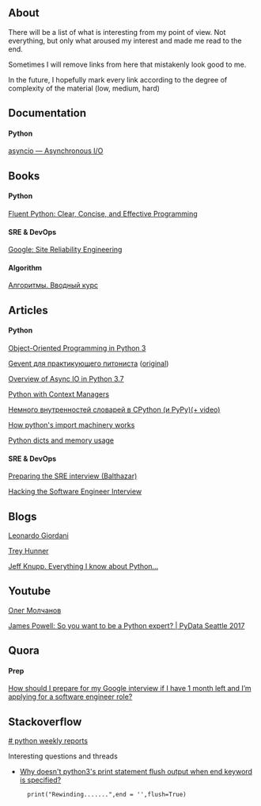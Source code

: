 ## About

There will be a list of what is interesting from my point of view. 
Not everything, but only what aroused my interest and made me read to the end. 

Sometimes I will remove links from here that mistakenly look good to me.

In the future, I hopefully mark every link according to the degree of complexity of the material (low, medium, hard)

## Documentation

#### Python

[asyncio — Asynchronous I/O](https://docs.python.org/3/library/asyncio.html)


## Books

#### Python

[Fluent Python: Clear, Concise, and Effective Programming](https://www.amazon.com/Fluent-Python-Concise-Effective-Programming/dp/1491946008)

#### SRE & DevOps

[Google: Site Reliability Engineering](https://landing.google.com/sre/sre-book/toc/index.html)

#### Algorithm

[Алгоритмы. Вводный курс](https://www.ozon.ru/context/detail/id/24903185)



## Articles

#### Python

[Object-Oriented Programming in Python 3](https://www.thedigitalcatonline.com/blog/2014/08/20/python-3-oop-part-1-objects-and-types/)

[Gevent для практикующего питониста](https://vovkd.github.io/gevent-tutorial)
([original](http://sdiehl.github.io/gevent-tutorial/))

[Overview of Async IO in Python 3.7](https://stackabuse.com/overview-of-async-io-in-python-3-7/)

[Python with Context Managers](https://jeffknupp.com/blog/2016/03/07/python-with-context-managers/) 

[Немного внутренностей словарей в CPython (и PyPy)(+ video)](https://habr.com/ru/post/432996)

[How python's import machinery works](https://manikos.github.io/how-pythons-import-machinery-works)

[Python dicts and memory usage](https://lerner.co.il/2019/05/12/python-dicts-and-memory-usage)

#### SRE & DevOps

[Preparing the SRE interview (Balthazar)](https://blog.balthazar-rouberol.com/preparing-the-sre-interview)

[Hacking the Software Engineer Interview](https://puncsky.com/hacking-the-software-engineer-interview)




## Blogs

[Leonardo Giordani](https://www.thedigitalcatonline.com/index.html)

[Trey Hunner](https://treyhunner.com/talks/)

[Jeff Knupp. Everything I know about Python...](https://jeffknupp.com/blog)



## Youtube

[Олег Молчанов](https://www.youtube.com/user/zaemiel)

[James Powell: So you want to be a Python expert? | PyData Seattle 2017](https://www.youtube.com/watch?v=cKPlPJyQrt4)



## Quora

#### Prep
[How should I prepare for my Google interview if I have 1 month left and I’m applying for a software engineer role?](https://www.quora.com/How-should-I-prepare-for-my-Google-interview-if-I-have-1-month-left-and-I%E2%80%99m-applying-for-a-software-engineer-role)



## Stackoverflow

[# python weekly reports](http://python-weekly.blogspot.com/)

Interesting questions and threads


* [Why doesn't python3's print statement flush output when end keyword is specified?](https://stackoverflow.com/questions/49081942/why-doesnt-python3s-print-statement-flush-output-when-end-keyword-is-specified)


        print("Rewinding.......",end = '',flush=True)
